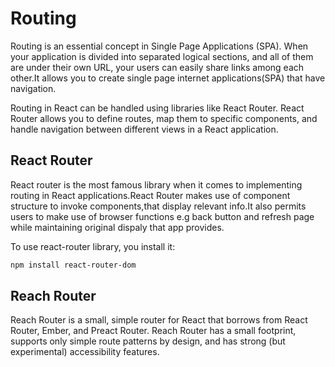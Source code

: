 # Routing

Routing is an essential concept in Single Page Applications (SPA). When your application is divided into separated logical sections, and all of them are under their own URL, your users can easily share links among each other.It allows you to create single page internet applications(SPA) that have navigation.

Routing in React can be handled using libraries like React Router. React Router allows you to define routes, map them to specific components, and handle navigation between different views in a React application.

## React Router

React router is the most famous library when it comes to implementing routing in React applications.React Router makes use of component structure to invoke components,that display relevant info.It also permits users to make use of browser functions e.g back button and refresh page while maintaining original dispaly that app provides.

To use react-router library, you install it:

```bash
npm install react-router-dom
```

## Reach Router

Reach Router is a small, simple router for React that borrows from React Router, Ember, and Preact Router. Reach Router has a small footprint, supports only simple route patterns by design, and has strong (but experimental) accessibility features.
